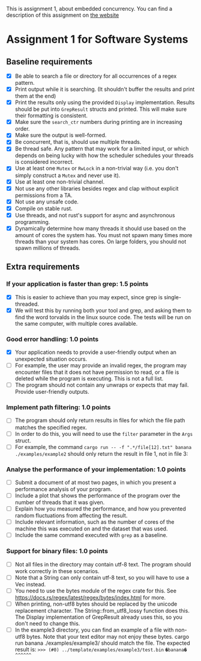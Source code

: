 This is assignment 1, about embedded concurrency. You can find a description of this assignment
on [the website](https://software-fundamentals.pages.ewi.tudelft.nl/software-systems/website/part-1/assignments/concurrency.html)

# Assignment 1 for Software Systems

## Baseline requirements
- [x] Be able to search a file or directory for all occurrences of a regex pattern.
- [x] Print output while it is searching. (It shouldn't buffer the results and print them at the end)
- [x] Print the results only using the provided `Display` implementation. Results should be put into `GrepResult` structs and printed. This will make sure their formatting is consistent.
- [x] Make sure the `search_ctr` numbers during printing are in increasing order.
- [x] Make sure the output is well-formed.
- [x] Be concurrent, that is, should use multiple threads.
- [x] Be thread safe. Any pattern that may work for a limited input, or which depends on being lucky with how the scheduler schedules your threads is considered incorrect.
- [x] Use at least one `Mutex` or `RwLock` in a non-trivial way (i.e. you don't simply construct a `Mutex` and never use it).
- [x] Use at least one non-trivial channel.
- [x] Not use any other libraries besides regex and clap without explicit permissions from a TA.
- [x] Not use any unsafe code.
- [x] Compile on stable rust.
- [x] Use threads, and not rust's support for async and asynchronous programming.
- [x] Dynamically determine how many threads it should use based on the amount of cores the system has. You must not spawn many times more threads than your system has cores. On large folders, you should not spawn millions of threads.

## Extra requirements
### If your application is faster than grep: 1.5 points
- [x] This is easier to achieve than you may expect, since grep is single-threaded.
- [x] We will test this by running both your tool and grep, and asking them to find the word torvalds in the linux source code. The tests will be run on the same computer, with multiple cores available.
### Good error handling: 1.0 points
- [x] Your application needs to provide a user-friendly output when an unexpected situation occurs.
- [ ] For example, the user may provide an invalid regex, the program may encounter files that it does not have permission to read, or a file is deleted while the program is executing. This is not a full list.
- [ ] The program should not contain any unwraps or expects that may fail. Provide user-friendly outputs.
### Implement path filtering: 1.0 points
- [ ] The program should only return results in files for which the file path matches the specified regex.
- [ ] In order to do this, you will need to use the `filter` parameter in the `Args` struct.
- [ ] For example, the command `cargo run -- -f ".*/file[12].txt" banana ./examples/example2` should only return the result in file 1, not in file 3:
### Analyse the performance of your implementation: 1.0 points
- [ ] Submit a document of at most two pages, in which you present a performance analysis of your program.
- [ ] Include a plot that shows the performance of the program over the number of threads that it was given.
- [ ] Explain how you measured the performance, and how you prevented random fluctuations from affecting the result.
- [ ] Include relevant information, such as the number of cores of the machine this was executed on and the dataset that was used.
- [ ] Include the same command executed with `grep` as a baseline.
### Support for binary files: 1.0 points
- [ ] Not all files in the directory may contain utf-8 text. The program should work correctly in these scenarios.
- [ ] Note that a String can only contain utf-8 text, so you will have to use a Vec<u8> instead.
- [ ] You need to use the bytes module of the regex crate for this. See https://docs.rs/regex/latest/regex/bytes/index.html for more.
- [ ] When printing, non-utf8 bytes should be replaced by the unicode replacement character. The String::from_utf8_lossy function does this. The Display implementation of GrepResult already uses this, so you don't need to change this.
- [ ] In the example3 directory, you can find an example of a file with non-utf8 bytes. Note that your text editor may not enjoy these bytes. cargo run banana ./examples/example3/ should match the file. The expected result is:
`>>> (#0) ../template/examples/example3/test.bin`
`�banana�`
` ^^^^^^`
